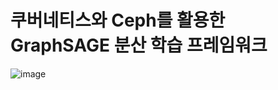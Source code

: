 # 쿠버네티스와 Ceph를 활용한 GraphSAGE 분산 학습 프레임워크

![image](https://github.com/user-attachments/assets/893e59a1-a2b0-4ef3-bc31-a49d8c124519)
